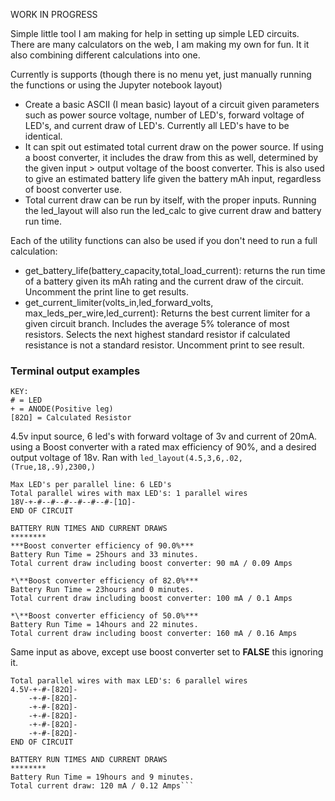 WORK IN PROGRESS

Simple little tool I am making for help in setting up simple LED circuits. There are many calculators on the web, I am making my own for fun. It it also combining different calculations into one.

Currently is supports (though there is no menu yet, just manually running the functions or using the Jupyter notebook layout)
- Create a basic ASCII (I mean basic) layout of a circuit given parameters such as power source voltage, number of LED's, forward voltage of LED's, and current draw of LED's. Currently all LED's have to be identical.
- It can spit out estimated total current draw on the power source. If using a boost converter, it includes the draw from this as well, determined by the given input > output voltage of the boost converter. This is also used to give an estimated battery life given the battery mAh input, regardless of boost converter use.
- Total current draw can be run by itself, with the proper inputs. Running the led_layout will also run the led_calc to give current draw and battery run time.

Each of the utility functions can also be used if you don't need to run a full calculation:

- get_battery_life(battery_capacity,total_load_current): returns the run time of a battery given its mAh rating and the current draw of the circuit. Uncomment the print line to get results.
- get_current_limiter(volts_in,led_forward_volts, max_leds_per_wire,led_current): Returns the best current limiter for a given circuit branch. Includes the average 5% tolerance of most resistors. Selects the next highest standard resistor if calculated resistance is not a standard resistor. Uncomment print to see result.

### Terminal output examples
```
KEY:  
# = LED
+ = ANODE(Positive leg)
[82Ω] = Calculated Resistor
```  
4.5v input source, 6 led's with forward voltage of 3v and current of 20mA. using a Boost converter with a rated max efficiency of 90%, and a desired output voltage of 18v.
Ran with ```led_layout(4.5,3,6,.02,(True,18,.9),2300,)```
```
Max LED's per parallel line: 6 LED's
Total parallel wires with max LED's: 1 parallel wires
18V-+-#--#--#--#--#--#-[1Ω]-
END OF CIRCUIT

BATTERY RUN TIMES AND CURRENT DRAWS
********
***Boost converter efficiency of 90.0%***
Battery Run Time = 25hours and 33 minutes.
Total current draw including boost converter: 90 mA / 0.09 Amps

*\**Boost converter efficiency of 82.0%***
Battery Run Time = 23hours and 0 minutes.
Total current draw including boost converter: 100 mA / 0.1 Amps

*\**Boost converter efficiency of 50.0%***
Battery Run Time = 14hours and 22 minutes.
Total current draw including boost converter: 160 mA / 0.16 Amps
```
Same input as above, except use boost converter set to **FALSE** this ignoring it.
```Max LED's per parallel line: 1 LED's
Total parallel wires with max LED's: 6 parallel wires
4.5V-+-#-[82Ω]-
    -+-#-[82Ω]-
    -+-#-[82Ω]-
    -+-#-[82Ω]-
    -+-#-[82Ω]-
    -+-#-[82Ω]-
END OF CIRCUIT

BATTERY RUN TIMES AND CURRENT DRAWS
********
Battery Run Time = 19hours and 9 minutes.
Total current draw: 120 mA / 0.12 Amps```